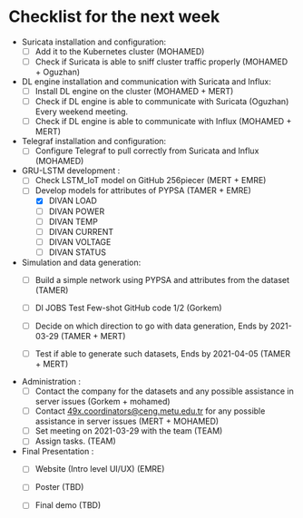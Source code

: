 # Checklist for the next week
- Suricata installation and configuration:
    - [ ] Add it to the Kubernetes cluster (MOHAMED)
    - [ ] Check if Suricata is able to sniff cluster traffic properly (MOHAMED + Oguzhan)

- DL engine installation and communication with Suricata and Influx:
    - [ ] Install DL engine on the cluster (MOHAMED + MERT)
    - [ ] Check if DL engine is able to communicate with Suricata (Oguzhan) Every weekend meeting.
    - [ ] Check if DL engine is able to communicate with Influx (MOHAMED + MERT)
  
- Telegraf installation and configuration:
    - [ ] Configure Telegraf to pull correctly from Suricata and Influx (MOHAMED)
  
- GRU-LSTM development :  
    - [ ] Check LSTM_IoT model on GitHub 256piecer (MERT + EMRE)
    - [ ] Develop models for attributes of PYPSA (TAMER + EMRE)
      - [X] DIVAN LOAD
      - [ ] DIVAN POWER
      - [ ] DIVAN TEMP
      - [ ] DIVAN CURRENT
      - [ ] DIVAN VOLTAGE
      - [ ] DIVAN STATUS

- Simulation and data generation:         
    - [ ] Build a simple network using PYPSA and attributes from the dataset (TAMER)
    - [ ] Dl JOBS Test Few-shot GitHub code 1/2 (Gorkem)
    - [ ] Decide on which direction to go with data generation, Ends by 2021-03-29 (TAMER + MERT)
    - [ ] Test if able to generate such datasets, Ends by 2021-04-05 (TAMER + MERT)
  
  
- Administration : 
    - [ ] Contact the company for the datasets and any possible assistance in server issues (Gorkem + mohamed)  
    - [ ] Contact 49x.coordinators@ceng.metu.edu.tr for any possible assistance in server issues (MERT + MOHAMED)
    - [ ] Set meeting on 2021-03-29 with the team (TEAM)
    - [ ] Assign tasks. (TEAM)

- Final Presentation :
    - [ ] Website (Intro level UI/UX) (EMRE)
    - [ ] Poster (TBD)
    - [ ] Final demo  (TBD)
      